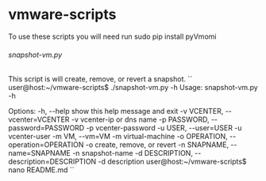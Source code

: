 # vmware-scripts
To use these scripts you will need run sudo pip install pyVmomi
###### snapshot-vm.py
This script is will create, remove, or revert a snapshot.
``
user@host:~/vmware-scripts$ ./snapshot-vm.py -h
Usage: snapshot-vm.py -h

Options:
  -h, --help            show this help message and exit
  -v VCENTER, --vcenter=VCENTER
                        -v vcenter-ip or dns name
  -p PASSWORD, --password=PASSWORD
                        -p vcenter-password
  -u USER, --user=USER  -u vcenter-user
  -m VM, --vm=VM        -m virtual-machine
  -o OPERATION, --operation=OPERATION
                        -o create, remove, or revert
  -n SNAPNAME, --name=SNAPNAME
                        -n snapshot-name
  -d DESCRIPTION, --description=DESCRIPTION
                        -d description
user@host:~/vmware-scripts$ nano README.md
``
